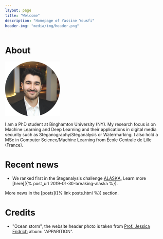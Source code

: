 ```yaml
---
layout: page
title: "Welcome"
description: "Homepage of Yassine Yousfi"
header-img: "media/img/header.png"
---
```


About
====================

<img src="media/img/me.png" alt="drawing" width="180px"/>

I am a PhD student at Binghamton University (NY). My research focus is on Machine Learning and Deep Learning and their applications in digital media security such as Steganography/Steganalysis or Watermarking. I also hold a MSc in Computer Science/Machine Learning from École Centrale de Lille (France).



Recent news
====================

- We ranked first in the Steganalysis challenge [ALASKA](https://alaska.utt.fr/), Learn more [here]({% post_url 2019-01-30-breaking-alaska %}).

More news in the [posts]({% link posts.html %}) section.


Credits
====================
- "Ocean storm", the website header photo is taken from [Prof. Jessica Fridrich](http://jessicafridrich.com) album: "APPARITION". 